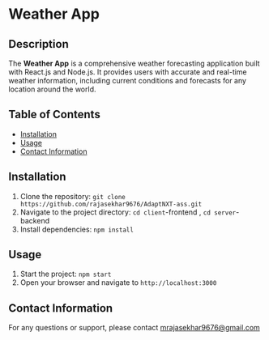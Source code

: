 # Weather App

## Description
The **Weather App** is a comprehensive weather forecasting application built with React.js and Node.js.
It provides users with accurate and real-time weather information, including current conditions and forecasts for any location around the world.

## Table of Contents
- [Installation](#installation)
- [Usage](#usage)
- [Contact Information](#contact-information)

## Installation
1. Clone the repository: `git clone https://github.com/rajasekhar9676/AdaptNXT-ass.git`
2. Navigate to the project directory: `cd client`-frontend , `cd server`-backend
3. Install dependencies: `npm install` 

## Usage
1. Start the project: `npm start` 
2. Open your browser and navigate to `http://localhost:3000`

## Contact Information 
For any questions or support, please contact mrajasekhar9676@gmail.com

